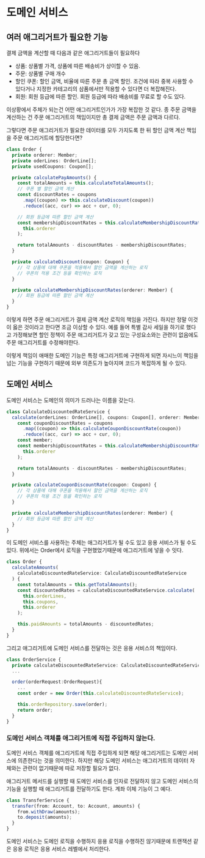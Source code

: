 # 도메인 서비스

## 여러 애그리거트가 필요한 기능

결제 금액을 계산할 때 다음과 같은 애그리거트들이 필요하다

- 상품: 상품별 가격, 상품에 따른 배송비가 상이할 수 있음.
- 주문: 상품별 구매 개수
- 할인 쿠폰: 할인 금액, 비율에 따른 주문 총 금액 할인. 조건에 따라 중복 사용할 수 있다거나 지정한 카테고리의 삼품에서만 적용할 수 있다면 더 복잡해진다.
- 회원: 회원 등급에 따른 할인. 회원 등급에 따라 배송비를 무료로 할 수도 있다.

이상황에서 주체가 되는건 어떤 애그리거트인가가 가장 복잡한 것 같다.
종 주문 금액을 계산하는 건 주문 애그리거트의 책임이지만 총 결제 금액은 주문 금액과 다르다.

그렇다면 주문 애그리거트가 필요한 데이터를 모두 가지도록 한 뒤 할인 금액 계산 책임을 주문 애그리거트에 할당한다면?

```ts
class Order {
  private orderer: Member;
  private oderLines: OrderLine[];
  private usedCoupons: Coupon[];

  private calculatePayAmounts() {
    const totalAmounts = this.calculateTotalAmounts();
    // 쿠폰 별 할인 금액 계산
    const discountRates = coupons
      .map((coupon) => this.calculateDiscount(coupon))
      .reduce((acc, cur) => acc + cur, 0);

    // 회원 등급에 따른 할인 금액 계산
    const membershipDiscountRates = this.calculateMembershipDiscountRates(
      this.orderer
    );

    return totalAmounts - discountRates - membershipDiscountRates;
  }

  private calculateDiscount(coupon: Coupon) {
    // 각 상품에 대해 쿠폰을 적용해서 할인 금액을 계산하는 로직
    // 쿠폰의 적용 조건 등을 확인하는 로직
  }

  private calculateMembershipDiscountRates(orderer: Member) {
    // 회원 등급에 따른 할인 금액 계산
  }
}
```

이렇게 하면 주문 애그리거트가 결제 금액 계산 로직의 책임을 가진다. 하지만 정말 이것이 옳은 것이라고 한다면 조금 이상할 수 있다.
예를 들어 특별 감사 세일을 하기로 했다고 가정해보면 할인 정책이 주문 애그리거트가 갖고 있는 구성요소와는 관련이 없음에도 주문 애그리거트를 수정해야한다.

이렇게 책임이 애매한 도메인 기능은 특정 애그리거트에 구현하게 되면 자시느이 책임을 넘는 기능을 구현하기 때문에 외부 의존도가 높아지며 코드가 복잡하게 될 수 있다.

## 도메인 서비스

도메인 서비스는 도메인의 의미가 드러나는 이름을 갖는다.

```ts
class CalculateDiscountedRateService {
  calculate(orderLines: OrderLine[], coupons: Coupon[], orderer: Member) {
    const couponDiscountRates = coupons
      .map((coupon) => this.calculateCouponDiscountRate(coupon))
      .reduce((acc, cur) => acc + cur, 0);
    const member;
    const membershipDiscountRates = this.calculateMembershipDiscountRates(
      this.orderer
    );

    return totalAmounts - discountRates - membershipDiscountRates;
  }

  private calculateCouponDiscountRate(coupon: Coupon) {
    // 각 상품에 대해 쿠폰을 적용해서 할인 금액을 계산하는 로직
    // 쿠폰의 적용 조건 등을 확인하는 로직
  }

  private calculateMembershipDiscountRates(orderer: Member) {
    // 회원 등급에 따른 할인 금액 계산
  }
}
```

이 도메인 서비스를 사용하는 주체는 애그리거트가 될 수도 있고 응용 서비스가 될 수도 있다.
위에서는 Order에서 로직을 구현했었기때문에 애그리거트에 넣을 수 잇다.

```ts
class Order {
  calculateAmounts(
    calculateDiscountedRateService: CalculateDiscountedRateService
  ) {
    const totalAmounts = this.getTotalAmounts();
    const discountedRates = calculateDiscountedRateService.calculate(
      this.orderLines,
      this.coupons,
      this.orderer
    );

    this.paidAmounts = totalAmounts - discountedRates;
  }
}
```

그리고 애그리거트에 도메인 서비스를 전달하는 것은 응용 서비스의 책임이다.

```ts
class OrderService {
  private calculateDiscountedRateService: CalculateDiscountedRateService;
  ...

  order(orderRequest:OrderRequest){
    ...
    const order = new Order(this.calculateDiscountedRateService);

    this.orderRepository.save(order);
    return order;
  }
}
```

### 도메인 서비스 객체를 애그리거트에 직접 주입하지 않는다.

도메인 서비스 객체를 애그리거트에 직접 주입하게 되면 해당 애그리거트는 도메인 서비스에 의존한다는 것을 의미한다.
하지만 해당 도메인 서비스는 애그리거트의 데이터 자체와는 관련이 없기때문에 따로 저장할 필요가 없다.

애그리거트 메서드를 실행할 때 도메인 서비스를 인자로 전달하지 않고 도메인 서비스의 기능을 실행할 때 애그리거트를 전달하기도 한다.
계좌 이체 기능이 그 예다.

```ts
class TransferService {
  transfer(from: Account, to: Account, amounts) {
    from.withDraw(amounts);
    to.deposit(amounts);
  }
}
```

도메인 서비스는 도메인 로직을 수행하지 응용 로직을 수행하진 않기때문에 트랜잭션 같은 응용 로직은 응용 서비스 레벨에서 처리한다.
